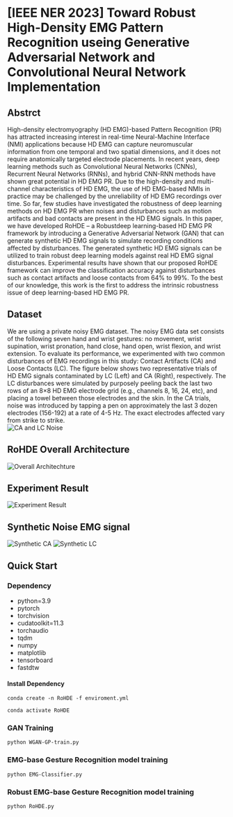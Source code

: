 # [IEEE NER 2023] Toward Robust High-Density EMG Pattern Recognition useing Generative Adversarial Network and Convolutional Neural Network Implementation

## Abstrct
High-density electromyography (HD EMG)-based Pattern Recognition (PR) has attracted increasing interest in real-time Neural-Machine Interface (NMI) applications because HD EMG can capture neuromuscular information from one temporal and two spatial dimensions, and it does not require anatomically targeted electrode placements. In recent years, deep learning methods such as Convolutional Neural Networks (CNNs), Recurrent Neural Networks (RNNs), and hybrid CNN-RNN methods have shown great potential in HD EMG PR. Due to the high-density and multi-channel characteristics of HD EMG, the use of HD EMG-based NMIs in practice may be challenged by the unreliability of HD EMG recordings over time. So far, few studies have investigated the robustness of deep learning methods on HD EMG PR when noises and disturbances such as motion artifacts and bad contacts are present in the HD EMG signals. In this paper, we have developed RoHDE – a Robustdeep learning-based HD EMG PR framework by introducing a Generative Adversarial Network (GAN) that can generate synthetic HD EMG signals to simulate recording conditions affected by disturbances. The generated synthetic HD EMG signals can be utilized to train robust deep learning models against real HD EMG signal disturbances. Experimental results have shown that our proposed RoHDE framework can improve the classification accuracy against disturbances such as contact artifacts and loose contacts from 64% to 99%. To the best of our knowledge, this work is the first to address the intrinsic robustness issue of deep learning-based HD EMG PR.
## Dataset
We are using a private noisy EMG dataset.
The noisy EMG data set consists of the following seven hand and wrist gestures: no movement, wrist supination, wrist pronation, hand close, hand open, wrist flexion, and wrist extension. To evaluate its performance, we experimented with two common disturbances of EMG recordings in this study: Contact Artifacts (CA) and Loose Contacts (LC). The figure below shows two representative trials of HD EMG signals contaminated by LC (Left) and CA (Right), respectively. The LC disturbances were simulated by purposely peeling back the last two rows of an 8×8 HD EMG electrode grid (e.g., channels 8, 16, 24, etc), and placing a towel between those electrodes and the skin. In the CA trials, noise was introduced by tapping a pen on approximately the last 3 dozen electrodes (156-192) at a rate of 4-5 Hz. The exact electrodes affected vary from strike to strike.  
![CA and LC Noise](Images/HD_EMG_LC_CA.png)
## RoHDE Overall Architecture
![Overall Architechture](Images/Overall_Achiecture.png)

## Experiment Result
![Experiment Result](Images/Experiment.png)

## Synthetic Noise EMG signal
![Synthetic CA](Images/Synthetic%20CA.png)
![Synthetic LC](Images/Synthetic%20LC.png)

## Quick Start
### Dependency
  - python=3.9
  - pytorch
  - torchvision
  - cudatoolkit=11.3
  - torchaudio
  - tqdm
  - numpy
  - matplotlib
  - tensorboard
  - fastdtw  
#### Install Dependency
```
conda create -n RoHDE -f enviroment.yml
```
```
conda activate RoHDE
```

### GAN Training
```
python WGAN-GP-train.py
```
### EMG-base Gesture Recognition model training
```
python EMG-Classifier.py
```
### Robust  EMG-base Gesture Recognition model training
```
python RoHDE.py
```
